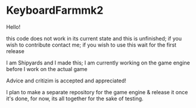 # KeyboardFarmmk2

Hello!

this code does not work in its current state and this is unfinished; if you wish to contribute contact me; if you wish to use this wait for the first release

I am Shipyards and I made this; I am currently working on the game engine before I work on the actual game

Advice and critizim is accepted and appreciated!

I plan to make a separate repository for the game engine & release it once it's done, for now, its all together for the sake of testing.
